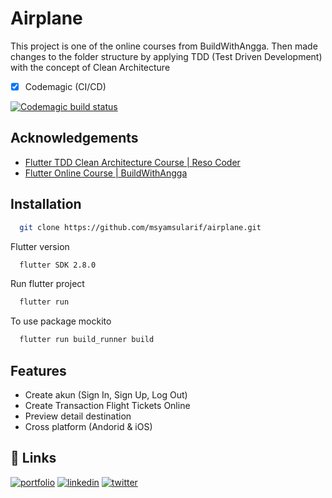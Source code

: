 # Airplane

This project is one of the online courses from BuildWithAngga. Then made changes to the folder structure by applying TDD (Test Driven Development) with the concept of Clean Architecture

- [X] Codemagic (CI/CD)

[![Codemagic build status](https://api.codemagic.io/apps/624a9439974285acad58b711/624a9439974285acad58b710/status_badge.svg)](https://codemagic.io/apps/624a9439974285acad58b711/624a9439974285acad58b710/latest_build)

## Acknowledgements

 - [Flutter TDD Clean Architecture Course | Reso Coder](https://resocoder.com/flutter-clean-architecture-tdd/)
 - [Flutter Online Course | BuildWithAngga](https://buildwithangga.com/)


## Installation

```bash
  git clone https://github.com/msyamsularif/airplane.git
```

Flutter version

```bash
  flutter SDK 2.8.0
```

Run flutter project

```bash
  flutter run
```

To use package mockito

```bash
  flutter run build_runner build
```
    
## Features

- Create akun (Sign In, Sign Up, Log Out)
- Create Transaction Flight Tickets Online 
- Preview detail destination
- Cross platform (Andorid & iOS)


## 🔗 Links
[![portfolio](https://img.shields.io/badge/github-000?style=for-the-badge&logo=github&logoColor=white)](https://github.com/msyamsularif)
[![linkedin](https://img.shields.io/badge/linkedin-0A66C2?style=for-the-badge&logo=linkedin&logoColor=white)](https://www.linkedin.com/in/muhammad-syamsul-arif-300b911a0/)
[![twitter](https://img.shields.io/badge/twitter-1DA1F2?style=for-the-badge&logo=twitter&logoColor=white)](https://twitter.com/m_syamsularif?t=zBYmqxSVhJ-ZDy4H1Pkt5A&s=08)
